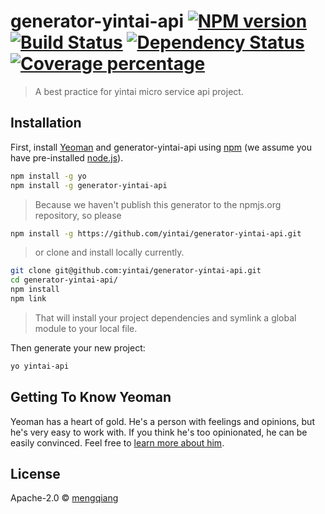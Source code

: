 # generator-yintai-api [![NPM version][npm-image]][npm-url] [![Build Status][travis-image]][travis-url] [![Dependency Status][daviddm-image]][daviddm-url] [![Coverage percentage][coveralls-image]][coveralls-url]
> A best practice for yintai micro service api project.

## Installation

First, install [Yeoman](http://yeoman.io) and generator-yintai-api using [npm](https://www.npmjs.com/) (we assume you have pre-installed [node.js](https://nodejs.org/)).

```bash
npm install -g yo
npm install -g generator-yintai-api
```

> Because we haven't publish this generator to the npmjs.org repository, so please 
>
```bash
npm install -g https://github.com/yintai/generator-yintai-api.git
```

> or clone and install locally currently.
>
```bash
git clone git@github.com:yintai/generator-yintai-api.git
cd generator-yintai-api/
npm install
npm link
```

> That will install your project dependencies and symlink a global module to your local file. 

Then generate your new project:

```bash
yo yintai-api
```

## Getting To Know Yeoman

Yeoman has a heart of gold. He&#39;s a person with feelings and opinions, but he&#39;s very easy to work with. If you think he&#39;s too opinionated, he can be easily convinced. Feel free to [learn more about him](http://yeoman.io/).

## License

Apache-2.0 © [mengqiang](https://github.com/mengqiang81)


[npm-image]: https://badge.fury.io/js/generator-yintai-api.svg
[npm-url]: https://npmjs.org/package/generator-yintai-api
[travis-image]: https://travis-ci.org/yintai/generator-yintai-api.svg?branch=master
[travis-url]: https://travis-ci.org/yintai/generator-yintai-api
[daviddm-image]: https://david-dm.org/yintai/generator-yintai-api.svg?theme=shields.io
[daviddm-url]: https://david-dm.org/yintai/generator-yintai-api
[coveralls-image]: https://coveralls.io/repos/yintai/generator-yintai-api/badge.svg
[coveralls-url]: https://coveralls.io/r/yintai/generator-yintai-api
